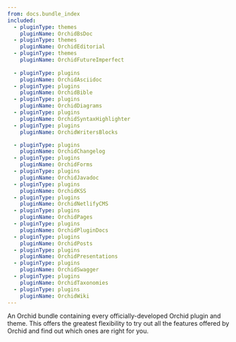 ```yaml
---
from: docs.bundle_index
included:
  - pluginType: themes
    pluginName: OrchidBsDoc
  - pluginType: themes
    pluginName: OrchidEditorial
  - pluginType: themes
    pluginName: OrchidFutureImperfect
    
  - pluginType: plugins
    pluginName: OrchidAsciidoc
  - pluginType: plugins
    pluginName: OrchidBible
  - pluginType: plugins
    pluginName: OrchidDiagrams
  - pluginType: plugins
    pluginName: OrchidSyntaxHighlighter
  - pluginType: plugins
    pluginName: OrchidWritersBlocks

  - pluginType: plugins
    pluginName: OrchidChangelog
  - pluginType: plugins
    pluginName: OrchidForms
  - pluginType: plugins
    pluginName: OrchidJavadoc
  - pluginType: plugins
    pluginName: OrchidKSS
  - pluginType: plugins
    pluginName: OrchidNetlifyCMS
  - pluginType: plugins
    pluginName: OrchidPages
  - pluginType: plugins
    pluginName: OrchidPluginDocs
  - pluginType: plugins
    pluginName: OrchidPosts
  - pluginType: plugins
    pluginName: OrchidPresentations
  - pluginType: plugins
    pluginName: OrchidSwagger
  - pluginType: plugins
    pluginName: OrchidTaxonomies
  - pluginType: plugins
    pluginName: OrchidWiki
---
```


An Orchid bundle containing every officially-developed Orchid plugin and theme. This offers the greatest flexibility to 
try out all the features offered by Orchid and find out which ones are right for you. 
